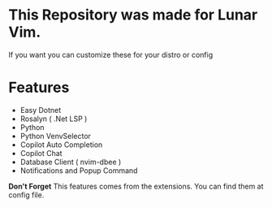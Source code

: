 # This Repository was made for Lunar Vim.

If you want you can customize these for your distro or config

# Features
- Easy Dotnet
- Rosalyn ( .Net LSP )
- Python
- Python VenvSelector
- Copilot Auto Completion
- Copilot Chat
- Database Client ( nvim-dbee )
- Notifications and Popup Command

**Don't Forget** This features comes from the extensions. You can find them at config file.

